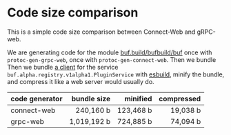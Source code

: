 # Code size comparison

This is a simple code size comparison between Connect-Web and gRPC-web.

We are generating code for the module [buf.build/bufbuild/buf](https://buf.build/bufbuild/buf)
once with `protoc-gen-grpc-web`, once with `protoc-gen-connect-web`. Then we bundle Then we bundle [a client](./src) 
for the service `buf.alpha.registry.v1alpha1.PluginService` with [esbuild](https://esbuild.github.io/),
minify the bundle, and compress it like a web server would usually do.

| code generator | bundle size        | minified               | compressed           |
|----------------|-------------------:|-----------------------:|---------------------:|
| connect-web    | 240,160 b | 123,468 b | 19,038 b |
| grpc-web       | 1,019,192 b    | 724,885 b    | 74,094 b |
